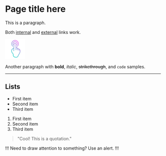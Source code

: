 # Page title here

This is a paragraph.

Both [internal](README.md) and [external](https://example.com) links work.

![Your logo](static/logo.png)

Another paragraph with **bold**, _italic_, ~~strikethrough~~, and `code` samples.

---

## Lists

- First item
- Second item
- Third item

1. First item
2. Second item
3. Third item

> "Cool! This is a quotation."

!!!
Need to draw attention to something? Use an alert.
!!!

